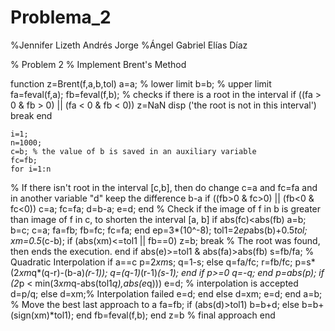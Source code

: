 # Problema_2
%Jennifer Lizeth Andrés Jorge
%Ángel Gabriel Elías Díaz

% Problem 2
% Implement Brent's Method

function z=Brent(f,a,b,tol)
	a=a; % lower limit
	b=b; % upper limit
	fa=feval(f,a);
	fb=feval(f,b);
% checks if there is a root in the interval
	if  ((fa > 0 & fb > 0) || (fa < 0 & fb < 0))
		z=NaN
		disp ('the  root is not in this interval')
		break
	end

	i=1;
	n=1000;
	c=b; % the value of b is saved in an auxiliary variable
	fc=fb;
	for i=1:n
% If there isn't root in the interval [c,b], then do change c=a and fc=fa and in another variable "d" keep the difference b-a
		if ((fb>0 & fc>0) || (fb<0 & fc<0))
			c=a;
			fc=fa;
			d=b-a;
			e=d;
		end
% Check if the image of f in b is greater than image of f in c, to shorten the interval [a, b]
		if  abs(fc)<abs(fb)
			a=b;
			b=c;
			c=a;
			fa=fb;
			fb=fc;
			fc=fa;
		end
		ep=3*(10^-8);
		tol1=2*ep*abs(b)+0.5*tol;
		xm=0.5*(c-b);
		if  (abs(xm)<=tol1 || fb==0)
			z=b;
			break
% The root was found, then ends the execution.
		end
		if  abs(e)>=tol1 & abs(fa)>abs(fb)
			s=fb/fa; % Quadratic Interpolation 
			if  a==c
				p=2*xm*s;
				q=1-s;
			else
				q=fa/fc;
				r=fb/fc;
				p=s*(2*xm*q*(q-r)-(b-a)*(r-1));
				q=(q-1)*(r-1)*(s-1);
			end 
			if  p>=0
				q=-q;
			end
			p=abs(p);
			if (2*p < min(3*xm*q-abs(tol1*q),abs(e*q)))
				e=d;  % interpolation is accepted
				d=p/q;
			else
				d=xm;% Interpolation failed
				e=d;
			end
		else
			d=xm;
			e=d;
		end
		a=b;   % Move the best last approach to a
		fa=fb;
		if (abs(d)>tol1)
			b=b+d;
		else
			b=b+(sign(xm)*tol1);
		end
		fb=feval(f,b);
	end
	z=b % final approach
end
